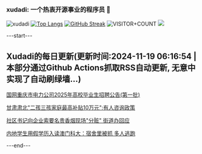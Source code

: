 ### xudadi: 一个热衷开源事业的程序员 👋

![xudadi](https://github-readme-stats-git-masterorgs-github-readme-stats-team.vercel.app/api?username=xudadi)
[![Top Langs](https://github-readme-stats.vercel.app/api/top-langs/?username=xudadi)](https://github.com/anuraghazra/github-readme-stats)
[![GitHub Streak](https://streak-stats.demolab.com?user=xudadi&locale=zh_Hans)](https://git.io/streak-stats)
![VISITOR+COUNT](https://komarev.com/ghpvc/?username=xudadi&label=VISITOR+COUNT)
![](https://raw.githubusercontent.com/xudadi/xudadi/main/assets/github-contribution-grid-snake.svg)


---start---

## Xudadi的每日更新(更新时间:2024-11-19 06:16:54 | 本部分通过Github Actions抓取RSS自动更新, 无意中实现了自动刷绿墙...)

[国网重庆市电力公司2025年高校毕业生招聘公告(第一批)](https://www.gongkaoleida.com/article/2198691)

[甘肃肃北"二孩三孩家庭最高补贴10万元":有人咨询政策](https://m.163.com/news/article/JHACE4IR051492T3.html)

[社区书记向企业索要名贵香烟现场"分赃" 街道办回应](https://m.163.com/news/article/JHA8413I053469M5.html)

[内地学生用假学历入读澳门科大：宿舍里被抓 多人逃跑](https://m.163.com/news/article/JHA71BI905129QAF.html)

---end---
